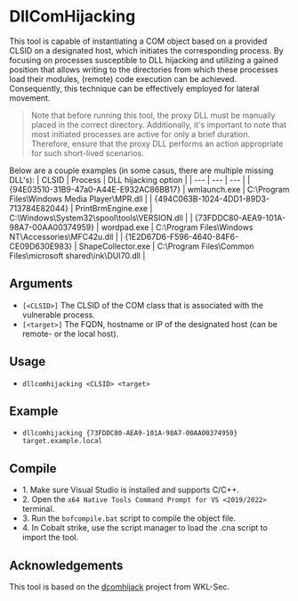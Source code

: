 # DllComHijacking
This tool is capable of instantiating a COM object based on a provided CLSID on a designated host, which initiates the corresponding process. By focusing on processes susceptible to DLL hijacking and utilizing a gained position that allows writing to the directories from which these processes load their modules, (remote) code execution can be achieved. Consequently, this technique can be effectively employed for lateral movement. 

>Note that before running this tool, the proxy DLL must be manually placed in the correct directory. Additionally, it's important to note that most initiated processes are active for only a brief duration. Therefore, ensure that the proxy DLL performs an action appropriate for such short-lived scenarios.

Below are a couple examples (in some casus, there are multiple missing DLL's):
| CLSID | Process | DLL hijacking option | 
| --- | --- | --- | 
| {94E03510-31B9-47a0-A44E-E932AC86BB17} | wmlaunch.exe | C:\Program Files\Windows Media Player\MPR.dll |
| {494C063B-1024-4DD1-89D3-713784E82044} | PrintBrmEngine.exe | C:\Windows\System32\spool\tools\VERSION.dll |
| {73FDDC80-AEA9-101A-98A7-00AA00374959} | wordpad.exe | C:\Program Files\Windows NT\Accessories\MFC42u.dll |
| {1E2D67D6-F596-4640-84F6-CE09D630E983} | ShapeCollector.exe | C:\Program Files\Common Files\microsoft shared\ink\DUI70.dll |


## Arguments
* `[<CLSID>]` The CLSID of the COM class that is associated with the vulnerable process.
* `[<target>]` The FQDN, hostname or IP of the designated host (can be remote- or the local host).


## Usage
* `dllcomhijacking <CLSID> <target>`


## Example
* `dllcomhijacking {73FDDC80-AEA9-101A-98A7-00AA00374959} target.example.local`


## Compile
- 1\. Make sure Visual Studio is installed and supports C/C++.
- 2\. Open the `x64 Native Tools Command Prompt for VS <2019/2022>` terminal.
- 3\. Run the `bofcompile.bat` script to compile the object file. 
- 4\. In Cobalt strike, use the script manager to load the .cna script to import the tool. 


## Acknowledgements
This tool is based on the [dcomhijack](https://github.com/WKL-Sec/dcomhijack) project from WKL-Sec.
